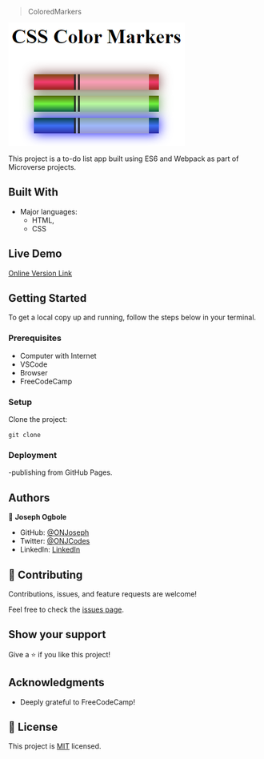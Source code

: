 > ColoredMarkers

![screenshot](./colormaker.png)

This project is a to-do list app built using ES6 and Webpack as part of Microverse projects.

## Built With

- Major languages: 
  - HTML,
  - CSS 

## Live Demo

[Online Version Link]()

## Getting Started

To get a local copy up and running, follow the steps below in your terminal.

### Prerequisites

- Computer with Internet
- VSCode
- Browser
- FreeCodeCamp

### Setup

Clone the project:

```
git clone 
```
### Deployment

-publishing from GitHub Pages.

## Authors

👤 **Joseph Ogbole**

- GitHub: [@ONJoseph](https://github.com/ONJoseph)
- Twitter: [@ONJCodes](https://twitter.com/ONJCodes)
- LinkedIn: [LinkedIn](https://www.linkedin.com/in/o-n-joseph/)

## 🤝 Contributing

Contributions, issues, and feature requests are welcome!

Feel free to check the [issues page]().

## Show your support

Give a ⭐️ if you like this project!

## Acknowledgments

- Deeply grateful to FreeCodeCamp!

## 📝 License

This project is [MIT](./MIT.md) licensed.

